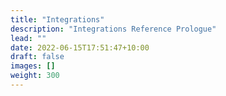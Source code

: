 ```yaml
---
title: "Integrations"
description: "Integrations Reference Prologue"
lead: ""
date: 2022-06-15T17:51:47+10:00
draft: false
images: []
weight: 300
---
```

